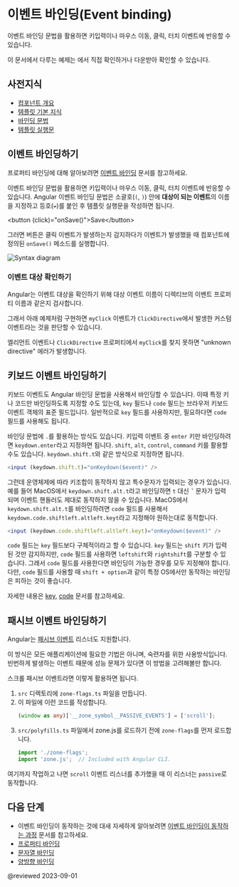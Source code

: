 <!--
# Event binding
-->
# 이벤트 바인딩(Event binding)

<!--
Event binding lets you listen for and respond to user actions such as keystrokes, mouse movements, clicks, and touches.

<div class="alert is-helpful">

See the <live-example></live-example> for a working example containing the code snippets in this guide.

</div>
-->
이벤트 바인딩 문법을 활용하면 키입력이나 마우스 이동, 클릭, 터치 이벤트에 반응할 수 있습니다.

<div class="alert is-helpful">

이 문서에서 다루는 예제는 <live-example></live-example>에서 직접 확인하거나 다운받아 확인할 수 있습니다.

</div>


<!--
## Prerequisites
-->
## 사전지식

<!--
* [Basics of components](guide/architecture-components)
* [Basics of templates](guide/glossary#template)
* [Binding syntax](guide/binding-syntax)
* [Template statements](guide/template-statements)
-->
* [컴포넌트 개요](guide/architecture-components)
* [템플릿 기본 지식](guide/glossary#template)
* [바인딩 문법](guide/binding-syntax)
* [템플릿 실행문](guide/template-statements)


<!--
## Binding to events
-->
## 이벤트 바인딩하기

<!--
<div class="alert is-helpful">

For information on binding to properties, see [Event binding](guide/property-binding).

</div>

To bind to an event you use the Angular event binding syntax.
This syntax consists of a target event name within parentheses to the left of an equal sign, and a quoted template statement to the right.

Create the following example; the target event name is `click` and the template statement is `onSave()`.

<code-example language="html" header="Event binding syntax">
&lt;button (click)="onSave()"&gt;Save&lt;/button&gt;
</code-example>

The event binding listens for the button's click events and calls the component's `onSave()` method whenever a click occurs.

<div class="lightbox">
  <img src='generated/images/guide/template-syntax/syntax-diagram.svg' alt="Syntax diagram">
</div>
-->
<div class="alert is-helpful">

프로퍼티 바인딩에 대해 알아보려면 [이벤트 바인딩](guide/property-binding) 문서를 참고하세요.

</div>

이벤트 바인딩 문법을 활용하면 키입력이나 마우스 이동, 클릭, 터치 이벤트에 반응할 수 있습니다.
Angular 이벤트 바인딩 문법은 소괄호\(`(`, `)`\) 안에 **대상이 되는 이벤트**의 이름을 지정하고 등호\(`=`\)를 붙인 후 템플릿 실행문을 작성하면 됩니다.

<code-example language="html" header="이벤트 바인딩 문법">
&lt;button (click)="onSave()"&gt;Save&lt;/button&gt;
</code-example>

그러면 버튼은 클릭 이벤트가 발생하는지 감지하다가 이벤트가 발생했을 때 컴포넌트에 정의된 `onSave()` 메소드를 실행합니다.

<div class="lightbox">
  <img src='generated/images/guide/template-syntax/syntax-diagram.svg' alt="Syntax diagram">
</div>


<!--
### Determining an event target
-->
### 이벤트 대상 확인하기

<!--
To determine an event target, Angular checks if the name of the target event matches an event property of a known directive.

Create the following example: (Angular checks to see if `myClick` is an event on the custom `ClickDirective`)

<code-example path="event-binding/src/app/app.component.html" region="custom-directive" header="src/app/app.component.html"></code-example>

If the target event name, `myClick` fails to match an output property of `ClickDirective`, Angular will instead bind to the `myClick` event on the underlying DOM element.
-->
Angular는 이벤트 대상을 확인하기 위해 대상 이벤트 이름이 디렉티브의 이벤트 프로퍼티 이름과 같은지 검사합니다.

그래서 아래 예제처럼 구현하면 `myClick` 이벤트가 `ClickDirective`에서 발생한 커스텀 이벤트라는 것을 판단할 수 있습니다.

<code-example path="event-binding/src/app/app.component.html" region="custom-directive" header="src/app/app.component.html"></code-example>

엘리먼트 이벤트나 `ClickDirective` 프로퍼티에서 `myClick`를 찾지 못하면 "unknown directive" 에러가 발생합니다.


<!--
## Binding to keyboard events
-->
## 키보드 이벤트 바인딩하기

<!--
You can bind to keyboard events using Angular's binding syntax. You can specify the key or code that you would like to bind to keyboard events. They `key` and `code` fields are a native part of the browser keyboard event object. By default, event binding assumes you want to use the `key` field on the keyboard event. You can also use the `code` field.

Combinations of keys can be separated by a `.` (period). For example, `keydown.enter` will allow you to bind events to the `enter` key. You can also use modifier keys, such as `shift`, `alt`, `control`, and the `command` keys from Mac. The following example shows how to bind a keyboard event to `keydown.shift.t`.

   ```typescript
   <input (keydown.shift.t)="onKeydown($event)" />
   ```

Depending on the operating system, some key combinations might create special characters instead of the key combination that you expect. MacOS, for example, creates special characters when you use the option and shift keys together. If you bind to `keydown.shift.alt.t`, on macOS, that combination produces a `ˇ` character instead of a `t`, which doesn't match the binding and won't trigger your event handler. To bind to `keydown.shift.alt.t` on macOS, use the `code` keyboard event field to get the correct behavior, such as `keydown.code.shiftleft.altleft.keyt` shown in this example.
   
   ```typescript
   <input (keydown.code.shiftleft.altleft.keyt)="onKeydown($event)" />
   ```

The `code` field is more specific than the `key` field. The `key` field always reports `shift`, whereas the `code` field will specify `leftshift` or `rightshift`. When using the `code` field, you might need to add separate bindings to catch all the behaviors you want. Using the `code` field avoids the need to handle OS specific behaviors such as the `shift + option` behavior on macOS.

For more information, visit the full reference for [key](https://developer.mozilla.org/en-US/docs/Web/API/UI_Events/Keyboard_event_key_values) and [code](https://developer.mozilla.org/en-US/docs/Web/API/UI_Events/Keyboard_event_code_values) to help build out your event strings.
-->
키보드 이벤트도 Angular 바인딩 문법을 사용해서 바인딩할 수 있습니다.
이때 특정 키나 코드만 바인딩하도록 지정할 수도 있는데, `key` 필드나 `code` 필드는 브라우저 키보드 이벤트 객체의 표준 필드입니다.
일반적으로 `key` 필드를 사용하지만, 필요하다면 `code` 필드를 사용해도 됩니다.

바인딩 문법에 `.`를 활용하는 방식도 있습니다.
키입력 이벤트 중 `enter` 키만 바인딩하려면 `keydown.enter`라고 지정하면 됩니다.
`shift`, `alt`, `control`, `command` 키를 활용할 수도 있습니다.
`keydown.shift.t`와 같은 방식으로 지정하면 됩니다.

   ```typescript
   <input (keydown.shift.t)="onKeydown($event)" />
   ```

그런데 운영체제에 따라 키조합이 동작하지 않고 특수문자가 입력되는 경우가 있습니다.
예를 들어 MacOS에서 `keydown.shift.alt.t`라고 바인딩하면 `t` 대신 `ˇ` 문자가 입력되며 이벤트 핸들러도 제대로 동작하지 않을 수 있습니다.
MacOS에서 `keydown.shift.alt.t`를 바인딩하려면 `code` 필드를 사용해서 `keydown.code.shiftleft.altleft.keyt`라고 지정해야 원하는대로 동작합니다.
   
   ```typescript
   <input (keydown.code.shiftleft.altleft.keyt)="onKeydown($event)" />
   ```

`code` 필드는 `key` 필드보다 구체적이라고 할 수 있습니다.
`key` 필드는 `shift` 키가 입력된 것만 감지하지만, `code` 필드를 사용하면 `leftshift`와 `rightshift`를 구분할 수 있습니다.
그래서 `code` 필드를 사용한다면 바인딩이 가능한 경우를 모두 지정해야 합니다.
다만, `code` 필드를 사용할 때 `shift + option`과 같이 특정 OS에서만 동작하는 바인딩은 피하는 것이 좋습니다.

자세한 내용은 [key](https://developer.mozilla.org/en-US/docs/Web/API/UI_Events/Keyboard_event_key_values), [code](https://developer.mozilla.org/en-US/docs/Web/API/UI_Events/Keyboard_event_code_values) 문서를 참고하세요.


<!--
## Binding to passive events
-->
## 패시브 이벤트 바인딩하기

<!--
Angular also supports [passive event](https://developer.chrome.com/en/docs/lighthouse/best-practices/uses-passive-event-listeners/) listeners. 

This is an advanced technique that is not necessary for most applications. You may find this useful if you need to optimize handling of frequently occurring events that are causing performance problems.

For example, use the following steps to make a scroll event passive.

1. Create a file `zone-flags.ts` under `src` directory.
2. Add the following line into this file.
   ```typescript
   (window as any)['__zone_symbol__PASSIVE_EVENTS'] = ['scroll'];
   ```
3. In the `src/polyfills.ts` file, before importing zone.js, import the newly created `zone-flags`.
   ```typescript
   import './zone-flags';
   import 'zone.js';  // Included with Angular CLI.
   ```

After those steps, if you add event listeners for the `scroll` event, the listeners will be `passive`.
-->
Angular는 [패시브 이벤트](https://developer.chrome.com/en/docs/lighthouse/best-practices/uses-passive-event-listeners/) 리스너도 지원합니다. 

이 방식은 모든 애플리케이션에 필요한 기법은 아니며, 숙련자를 위한 사용방식입니다.
빈번하게 발생하는 이벤트 때문에 성능 문제가 있다면 이 방법을 고려해볼만 합니다.

스크롤 패시브 이벤트라면 이렇게 활용하면 됩니다.

1. `src` 디렉토리에 `zone-flags.ts` 파일을 만듭니다.
2. 이 파일에 이런 코드를 작성합니다.
   ```typescript
   (window as any)['__zone_symbol__PASSIVE_EVENTS'] = ['scroll'];
   ```
3. `src/polyfills.ts` 파일에서 zone.js를 로드하기 전에 `zone-flags`를 먼저 로드합니다.
   ```typescript
   import './zone-flags';
   import 'zone.js';  // Included with Angular CLI.
   ```

여기까지 작업하고 나면 `scroll` 이벤트 리스너를 추가했을 때 이 리스너는 `passive`로 동작합니다.


<!--
## What's next
-->
## 다음 단계

<!--
* For more information on how event binding works, see [How event binding works](guide/event-binding-concepts).
* [Property binding](guide/property-binding)
* [Text interpolation](guide/interpolation)
* [Two-way binding](guide/two-way-binding)
-->
* 이벤트 바인딩이 동작하는 것에 대새 자세하게 알아보려면 [이벤트 바인딩이 동작하는 과정](guide/event-binding-concepts) 문서를 참고하세요.
* [프로퍼티 바인딩](guide/property-binding)
* [문자열 바인딩](guide/interpolation)
* [양방향 바인딩](guide/two-way-binding)

@reviewed 2023-09-01